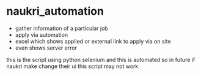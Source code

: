 # naukri_automation
+ gather information of a particular job
+ apply via automation
+ excel which shows applied or external link to apply via on site
+ even shows server error

this is the script using python selenium and this is automated so in future if naukri make change their ui this script may not work